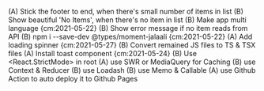 (A) Stick the footer to end, when there's small number of items in list
(B) Show beautiful 'No Items', when there's no item in list
(B) Make app multi language {cm:2021-05-22}
(B) Show error message if no item reads from API
(B) npm i --save-dev \@types/moment-jalaali {cm:2021-05-22}
(A) Add loading spinner {cm:2021-05-27}
(B) Convert remained JS files to TS & TSX files
(A) Install toast component {cm:2021-05-24}
(B) Use <React.StrictMode> in root
(A) use SWR or MediaQuery for Caching
(B) use Context & Reducer
(B) use Loadash
(B) use Memo & Callable
(A) use Github Action to auto deploy it to Github Pages
